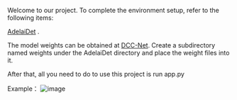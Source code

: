 
Welcome to our project. To complete the environment setup, refer to the following items:

[AdelaiDet](https://github.com/aim-uofa/AdelaiDet) .

The model weights can be obtained at [DCC-Net](https://huggingface.co/DYangjie/DCC-Net/tree/main). Create a subdirectory named weights under the AdelaiDet directory and place the weight files into it.

After that, all you need to do to use this project is run app.py

Example：
![image](https://github.com/user-attachments/assets/a21ca04d-a24e-4fe6-a250-6787c3f988e4)



